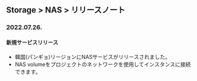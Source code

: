 ## Storage > NAS > リリースノート

### 2022.07.26.

#### 新規サービスリリース

* 韓国(パンギョ)リージョンにNASサービスがリリースされました。
* NAS volumeをプロジェクトのネットワークを使用してインスタンスに接続できます。

